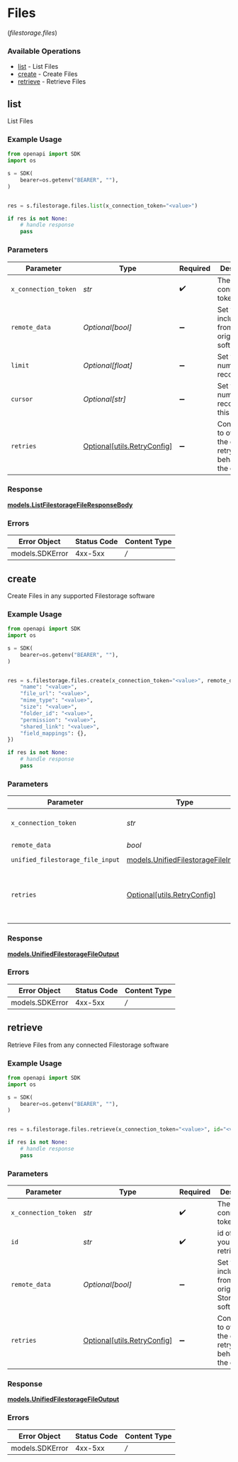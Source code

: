 # Files
(*filestorage.files*)

### Available Operations

* [list](#list) - List  Files
* [create](#create) - Create Files
* [retrieve](#retrieve) - Retrieve Files

## list

List  Files

### Example Usage

```python
from openapi import SDK
import os

s = SDK(
    bearer=os.getenv("BEARER", ""),
)


res = s.filestorage.files.list(x_connection_token="<value>")

if res is not None:
    # handle response
    pass

```

### Parameters

| Parameter                                                           | Type                                                                | Required                                                            | Description                                                         |
| ------------------------------------------------------------------- | ------------------------------------------------------------------- | ------------------------------------------------------------------- | ------------------------------------------------------------------- |
| `x_connection_token`                                                | *str*                                                               | :heavy_check_mark:                                                  | The connection token                                                |
| `remote_data`                                                       | *Optional[bool]*                                                    | :heavy_minus_sign:                                                  | Set to true to include data from the original software.             |
| `limit`                                                             | *Optional[float]*                                                   | :heavy_minus_sign:                                                  | Set to get the number of records.                                   |
| `cursor`                                                            | *Optional[str]*                                                     | :heavy_minus_sign:                                                  | Set to get the number of records after this cursor.                 |
| `retries`                                                           | [Optional[utils.RetryConfig]](../../models/utils/retryconfig.md)    | :heavy_minus_sign:                                                  | Configuration to override the default retry behavior of the client. |


### Response

**[models.ListFilestorageFileResponseBody](../../models/listfilestoragefileresponsebody.md)**
### Errors

| Error Object    | Status Code     | Content Type    |
| --------------- | --------------- | --------------- |
| models.SDKError | 4xx-5xx         | */*             |

## create

Create Files in any supported Filestorage software

### Example Usage

```python
from openapi import SDK
import os

s = SDK(
    bearer=os.getenv("BEARER", ""),
)


res = s.filestorage.files.create(x_connection_token="<value>", remote_data=False, unified_filestorage_file_input={
    "name": "<value>",
    "file_url": "<value>",
    "mime_type": "<value>",
    "size": "<value>",
    "folder_id": "<value>",
    "permission": "<value>",
    "shared_link": "<value>",
    "field_mappings": {},
})

if res is not None:
    # handle response
    pass

```

### Parameters

| Parameter                                                                         | Type                                                                              | Required                                                                          | Description                                                                       |
| --------------------------------------------------------------------------------- | --------------------------------------------------------------------------------- | --------------------------------------------------------------------------------- | --------------------------------------------------------------------------------- |
| `x_connection_token`                                                              | *str*                                                                             | :heavy_check_mark:                                                                | The connection token                                                              |
| `remote_data`                                                                     | *bool*                                                                            | :heavy_check_mark:                                                                | N/A                                                                               |
| `unified_filestorage_file_input`                                                  | [models.UnifiedFilestorageFileInput](../../models/unifiedfilestoragefileinput.md) | :heavy_check_mark:                                                                | N/A                                                                               |
| `retries`                                                                         | [Optional[utils.RetryConfig]](../../models/utils/retryconfig.md)                  | :heavy_minus_sign:                                                                | Configuration to override the default retry behavior of the client.               |


### Response

**[models.UnifiedFilestorageFileOutput](../../models/unifiedfilestoragefileoutput.md)**
### Errors

| Error Object    | Status Code     | Content Type    |
| --------------- | --------------- | --------------- |
| models.SDKError | 4xx-5xx         | */*             |

## retrieve

Retrieve Files from any connected Filestorage software

### Example Usage

```python
from openapi import SDK
import os

s = SDK(
    bearer=os.getenv("BEARER", ""),
)


res = s.filestorage.files.retrieve(x_connection_token="<value>", id="<value>")

if res is not None:
    # handle response
    pass

```

### Parameters

| Parameter                                                            | Type                                                                 | Required                                                             | Description                                                          |
| -------------------------------------------------------------------- | -------------------------------------------------------------------- | -------------------------------------------------------------------- | -------------------------------------------------------------------- |
| `x_connection_token`                                                 | *str*                                                                | :heavy_check_mark:                                                   | The connection token                                                 |
| `id`                                                                 | *str*                                                                | :heavy_check_mark:                                                   | id of the file you want to retrieve.                                 |
| `remote_data`                                                        | *Optional[bool]*                                                     | :heavy_minus_sign:                                                   | Set to true to include data from the original File Storage software. |
| `retries`                                                            | [Optional[utils.RetryConfig]](../../models/utils/retryconfig.md)     | :heavy_minus_sign:                                                   | Configuration to override the default retry behavior of the client.  |


### Response

**[models.UnifiedFilestorageFileOutput](../../models/unifiedfilestoragefileoutput.md)**
### Errors

| Error Object    | Status Code     | Content Type    |
| --------------- | --------------- | --------------- |
| models.SDKError | 4xx-5xx         | */*             |
